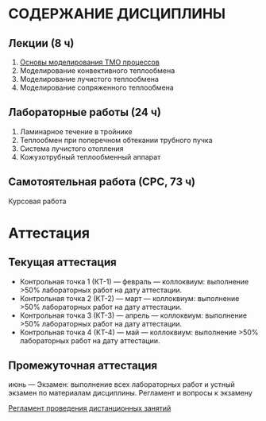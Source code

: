 # СОДЕРЖАНИЕ ДИСЦИПЛИНЫ
## Лекции (8 ч)
1. [Основы моделирования ТМО процессов](lecture1.md)
2. Моделирование конвективного теплообмена
3. Моделирование лучистого теплообмена
4. Моделирование сопряженного теплообмена

## Лабораторные работы (24 ч)
1. Ламинарное течение в тройнике
2. Теплообмен при поперечном обтекании трубного пучка
3. Система лучистого отопления
4. Кожухотрубный теплообменный аппарат

## Самотоятельная работа (СРС, 73 ч)
Курсовая работа

# Аттестация
## Текущая аттестация
- Контрольная точка 1 (КТ-1) — февраль — коллоквиум: выполнение >50% лабораторных работ на дату аттестации.
- Контрольная точка 2 (КТ-2) — март — коллоквиум: выполнение >50% лабораторных работ на дату аттестации.
- Контрольная точка 3 (КТ-3) — апрель — коллоквиум: выполнение >50% лабораторных работ на дату аттестации.
- Контрольная точка 4 (КТ-4) — май — коллоквиум: выполнение >50% лабораторных работ на дату аттестации.

## Промежуточная аттестация
июнь — Экзамен: выполнение всех лабораторных работ и устный экзамен по материалам дисциплины.
Регламент и вопросы к экзамену

[Регламент проведения дистанционных занятий](http://go.nikitin-pro.ru/rules)
